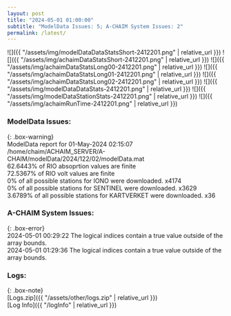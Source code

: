 ```yaml
---
layout: post
title: "2024-05-01 01:00:00"
subtitle: "ModelData Issues: 5; A-CHAIM System Issues: 2"
permalink: /latest/
---
```


![]({{ "/assets/img/modelDataDataStatsShort-2412201.png" | relative_url }})
![]({{ "/assets/img/achaimDataStatsShort-2412201.png" | relative_url }})
![]({{ "/assets/img/achaimDataStatsLong00-2412201.png" | relative_url }})
![]({{ "/assets/img/achaimDataStatsLong01-2412201.png" | relative_url }})
![]({{ "/assets/img/achaimDataStatsLong02-2412201.png" | relative_url }})
![]({{ "/assets/img/modelDataDataStats-2412201.png" | relative_url }})
![]({{ "/assets/img/modelDataStationStats-2412201.png" | relative_url }})
![]({{ "/assets/img/achaimRunTime-2412201.png" | relative_url }})


### ModelData Issues:  
  
{: .box-warning}  
 ModelData report for 01-May-2024 02:15:07   
 /home/chaim/ACHAIM_SERVER/A-CHAIM/modelData/2024/122/02/modelData.mat   
 62.6443% of RIO absoprtion values are finite   
 72.5367% of RIO volt values are finite   
 0% of all possible stations for IONO were downloaded. x4174   
 0% of all possible stations for SENTINEL were downloaded. x3629   
 3.6789% of all possible stations for KARTVERKET were downloaded. x36   
  
### A-CHAIM System Issues:  
  
{: .box-error}  
2024-05-01 00:29:22 The logical indices contain a true value outside of the array bounds.  
2024-05-01 01:29:36 The logical indices contain a true value outside of the array bounds.  

### Logs:  
  
{: .box-note}  
[Logs.zip]({{ "/assets/other/logs.zip" | relative_url }})  
[Log Info]({{ "/logInfo" | relative_url }})  
